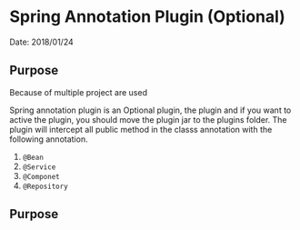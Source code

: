 # Spring Annotation Plugin (Optional)

Date: 2018/01/24

## Purpose
Because of multiple project are used 

Spring annotation plugin is an Optional plugin, the plugin 
and if you want to active the plugin, you should move the plugin jar to the plugins folder.
The plugin will intercept all public method in the classs annotation with the following annotation.
1. `@Bean`
2. `@Service`
3. `@Componet`
4. `@Repository`

## Purpose


